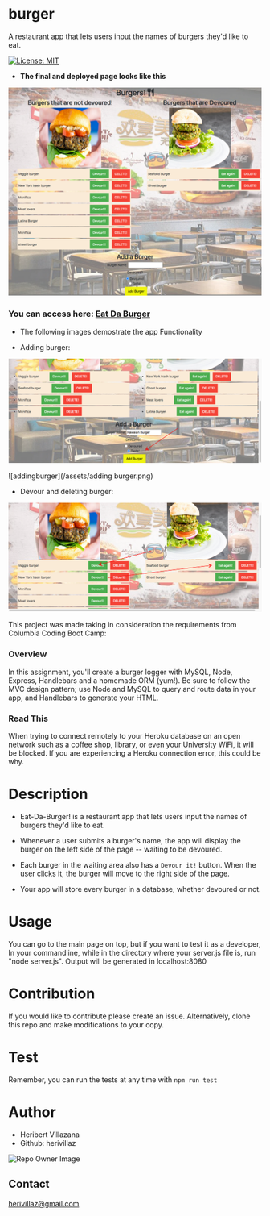 # burger
A restaurant app that lets users input the names of burgers they'd like to eat.

[![License: MIT](https://img.shields.io/badge/License-MIT-blue.svg)](https://opensource.org/licenses/MIT)

* **The final and deployed page looks like this**

![Home Page](/assets/homepage.png)


### You can access here: [Eat Da Burger](https://sheltered-shore-18370.herokuapp.com/)

* The following images demostrate the app Functionality

* Adding burger:

![addBurger](/assets/addburger.png)

![addingburger](/assets/adding burger.png)

* Devour and deleting burger:

![Devour burger](/assets/devour.png)

This project was made taking in consideration the requirements from Columbia Coding Boot Camp:

### Overview

In this assignment, you'll create a burger logger with MySQL, Node, Express, Handlebars and a homemade ORM (yum!). Be sure to follow the MVC design pattern; use Node and MySQL to query and route data in your app, and Handlebars to generate your HTML.

### Read This

When trying to connect remotely to your Heroku database on an open network such as a coffee shop, library, or even your University WiFi, it will be blocked. If you are experiencing a Heroku connection error, this could be why.


# Description

* Eat-Da-Burger! is a restaurant app that lets users input the names of burgers they'd like to eat.

* Whenever a user submits a burger's name, the app will display the burger on the left side of the page -- waiting to be devoured.

* Each burger in the waiting area also has a `Devour it!` button. When the user clicks it, the burger will move to the right side of the page.

* Your app will store every burger in a database, whether devoured or not.

# Usage
You can go to the main page on top, but if you want to test it as a developer, In your commandline, while in the directory where your server.js file is, run "node server.js". Output will be generated in localhost:8080

# Contribution
If you would like to contribute please create an issue. Alternatively, clone this repo and make modifications to your copy.

# Test
Remember, you can run the tests at any time with `npm run test`

# Author
* Heribert Villazana
* Github: herivillaz

![Repo Owner Image](https://avatars.githubusercontent.com/herivillaz?s=200)

## Contact
herivillaz@gmail.com